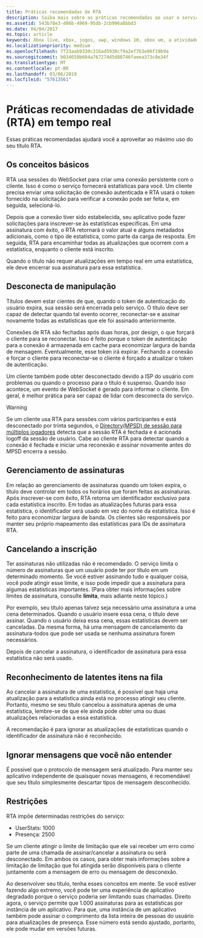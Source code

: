 ```yaml
---
title: Práticas recomendadas de RTA
description: Saiba mais sobre as práticas recomendadas ao usar o serviço de atividade do Xbox Live em tempo real.
ms.assetid: 543b78e3-d06b-4969-95db-2cb996a8bbd3
ms.date: 04/04/2017
ms.topic: article
keywords: Xbox live, xbox, jogos, uwp, windows 10, xbox um, a atividade em tempo real
ms.localizationpriority: medium
ms.openlocfilehash: 7733aab9330c316ad5938cf9a2ef763e06f19b9a
ms.sourcegitcommit: b034650b684a767274d5d88746faeea373c8e34f
ms.translationtype: MT
ms.contentlocale: pt-BR
ms.lasthandoff: 03/06/2019
ms.locfileid: "57613561"
---
```

# <a name="real-time-activity-rta-best-practices"></a>Práticas recomendadas de atividade (RTA) em tempo real
Essas práticas recomendadas ajudará você a aproveitar ao máximo uso do seu título RTA.


## <a name="the-basics"></a>Os conceitos básicos

RTA usa sessões do WebSocket para criar uma conexão persistente com o cliente. Isso é como o serviço fornecerá estatísticas para você. Um cliente precisa enviar uma solicitação de conexão autenticada e RTA usará o token fornecido na solicitação para verificar a conexão pode ser feita e, em seguida, selecioná-lo.

Depois que a conexão tiver sido estabelecida, seu aplicativo pode fazer solicitações para inscrever-se às estatísticas específicas. Em uma assinatura com êxito, o RTA retornará o valor atual e alguns metadados adicionais, como o tipo de estatística, como parte da carga de resposta. Em seguida, RTA para encaminhar todas as atualizações que ocorrem com a estatística, enquanto o cliente está inscrito.

Quando o título não requer atualizações em tempo real em uma estatística, ele deve encerrar sua assinatura para essa estatística.


## <a name="handling-disconnects"></a>Desconecta de manipulação

Títulos devem estar cientes de que, quando o token de autenticação do usuário expira, sua sessão será encerrada pelo serviço. O título deve ser capaz de detectar quando tal evento ocorrer, reconectar-se e assinar novamente todas as estatísticas que ele foi assinado anteriormente.

Conexões de RTA são fechadas após duas horas, por design, o que forçará o cliente para se reconectar. Isso é feito porque o token de autenticação para a conexão é armazenada em cache para economizar largura de banda de mensagem. Eventualmente, esse token irá expirar. Fechando a conexão e forçar o cliente para reconectar-se o cliente é forçado a atualizar o token de autenticação.

Um cliente também pode obter desconectado devido a ISP do usuário com problemas ou quando o processo para o título é suspenso. Quando isso acontece, um evento de WebSocket é gerado para informar o cliente. Em geral, é melhor prática para ser capaz de lidar com desconecta do serviço.

> [!WARNING]
> Se um cliente usa RTA para sessões com vários participantes e está desconectado por trinta segundos, o [Directory(MPSD) de sessão para múltiplos jogadores](../multiplayer/multiplayer-appendix/multiplayer-session-directory.md) detecta que a sessão RTA é fechada e é acionada logoff da sessão de usuário. Cabe ao cliente RTA para detectar quando a conexão é fechada e iniciar uma reconexão e assinar novamente antes do MPSD encerra a sessão.

## <a name="managing-subscriptions"></a>Gerenciamento de assinaturas

Em relação ao gerenciamento de assinaturas quando um token expira, o título deve controlar em todos os horários que foram feitas as assinaturas. Após inscrever-se com êxito, RTA retorna um identificador exclusivo para cada estatística inscrito. Em todas as atualizações futuras para essa estatística, o identificador será usado em vez do nome da estatística. Isso é feito para economizar largura de banda. Os clientes são responsáveis por manter seu próprio mapeamento das estatísticas para IDs de assinatura RTA.


## <a name="unsubscribing"></a>Cancelando a inscrição

Ter assinaturas não utilizadas não é recomendado. O serviço limita o número de assinaturas que um usuário pode ter por título em um determinado momento. Se você estiver assinando tudo e qualquer coisa, você pode atingir esse limite, e isso pode impedir que a assinatura para algumas estatísticas importantes. (Para obter mais informações sobre limites de assinatura, consulte **limita**, mais adiante neste tópico.)

Por exemplo, seu título apenas talvez seja necessário uma assinatura a uma cena determinados. Quando o usuário insere essa cena, o título deve assinar. Quando o usuário deixa essa cena, essas estatísticas devem ser canceladas. Da mesma forma, há uma mensagem de cancelamento da assinatura-todos que pode ser usada se nenhuma assinatura forem necessários.

Depois de cancelar a assinatura, o identificador de assinatura para essa estatística não será usado.


## <a name="awareness-of-latent-items-in-the-queue"></a>Reconhecimento de latentes itens na fila

Ao cancelar a assinatura de uma estatística, é possível que haja uma atualização para a estatística ainda está no processo atingir seu cliente. Portanto, mesmo se seu título cancelou a assinatura apenas de uma estatística, lembre-se de que ele ainda pode obter uma ou duas atualizações relacionadas a essa estatística.

A recomendação é para ignorar as atualizações de estatísticas quando o identificador de assinatura não é reconhecido.


## <a name="ignore-messages-you-do-not-understand"></a>Ignorar mensagens que você não entender

É possível que o protocolo de mensagem será atualizado. Para manter seu aplicativo independente de quaisquer novas mensagens, é recomendável que seu título simplesmente descartar tipos de mensagem desconhecido.


## <a name="throttles"></a>Restrições

RTA impõe determinadas restrições do serviço:

-   UserStats: 1000
-   Presença: 2500

Se um cliente atingir o limite de limitação que ele vai receber um erro como parte de uma chamada de assinar/cancelar a assinatura ou será desconectado. Em ambos os casos, para obter mais informações sobre a limitação de limitação que foi atingida serão disponíveis para o cliente juntamente com a mensagem de erro ou mensagem de desconexão.

Ao desenvolver seu título, tenha esses conceitos em mente. Se você estiver fazendo algo extremo, você pode ter uma experiência de aplicativo degradado porque o serviço poderia ser limitando suas chamadas. Direito agora, o serviço permite que 1.000 assinaturas para as estatísticas por instância de um aplicativo. Para que, uma instância de um aplicativo também pode assinar o comprimento da lista inteira de pessoas do usuário para atualizações de presença. Esse número está sendo ajustado, portanto, ele pode mudar em versões futuras.
